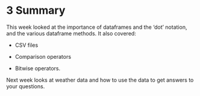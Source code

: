 # 3 Summary


This week looked at the importance of dataframes and the ‘dot’ notation, and the various dataframe methods. It also covered:

* CSV files

* Comparison operators

* Bitwise operators.

Next week looks at weather data and how to use the data to get answers to your questions.

